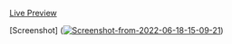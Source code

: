 [Live Preview](https://rqpedia.org)

[Screenshot]
(<a href="https://ibb.co/pQt236C"><img src="https://i.ibb.co/8bWMjnF/Screenshot-from-2022-06-18-15-09-21.png" alt="Screenshot-from-2022-06-18-15-09-21" border="0"></a>)
